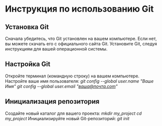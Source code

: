 # Инструкция по использованию Git

## Установка Git
Сначала убедитесь, что Git установлен на вашем компьютере. Если нет, вы можете скачать его с официального сайта Git.
Установите Git, следуя инструкциям для вашей операционной системы.

## Настройка Git
Откройте терминал (командную строку) на вашем компьютере.
Настройте ваше имя пользователя: 
*git config --global user.name "Ваше Имя"*
*git config --global user.email "ваша@почта.com"*
## Инициализация репозитория
Создайте новый каталог для вашего проекта:
*mkdir my_project
cd my_project*
Инициализируйте новый Git-репозиторий:
*git init*
